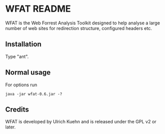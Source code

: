 WFAT README
===

WFAT is the Web Forrest Analysis Toolkit designed to help analyse a
large number of web sites for redirection structure, configured
headers etc.

Installation
---

Type "ant".


Normal usage
---

For options run

	java -jar wfat-0.6.jar -?




Credits
---

WFAT is developed by Ulrich Kuehn <ukuehn AT acm.org> and is released under
the GPL v2 or later.

